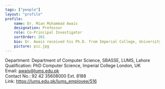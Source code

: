 ```yaml
---
tags: ["people"]
layout: "profile"
profile:
    name: Dr. Mian Muhammad Awais
    designation: Professor
    role: Co-Principal Investigator
    sortOrder: 201
    bio: Dr. Awais received his Ph.D. from Imperial College, University of London. Prior to joining LUMS, Dr Awais conducted European Union research and development projects for a UK based SME. His Ph.D. work related to the development of on-line models for parametric estimation of solid fuel-fired industrial boilers. Dr Awais has also conducted research work on a class of iterative methods pertinent to Krylov subspaces for optimisation, such as the oblique projection and implicitly restarted model reduction methodologies.
    picture: pic.jpg
---
```


Department: Department of Computer Science, SBASSE, LUMS, Lahore  
Qualification: PhD Computer Science, Imperial College London, UK  
Email: awais@lums.edu.pk  
Contact No.: 92 42 35608000 Ext. 8188  
Link: https://lums.edu.pk/lums_employee/516
